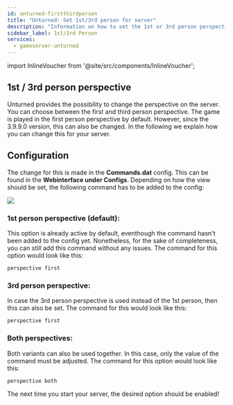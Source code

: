 ```yaml
---
id: unturned-firstthirdperson
title: "Unturned: Set 1st/3rd person for server"
description: "Information on how to set the 1st or 3rd person perspective on your Unturned server from ZAP-Hosting"
sidebar_label: 1st/3rd Person
services:
  - gameserver-unturned
---
```


import InlineVoucher from '@site/src/components/InlineVoucher';

<InlineVoucher />

## 1st / 3rd person perspective

Unturned provides the possibility to change the perspective on the server. You can choose between the first and third person perspective. The game is played in the first person perspective by default. However, since the 3.9.9.0 version, this can also be changed. In the following we explain how you can change this for your server. 



## Configuration

The change for this is made in the **Commands.dat** config. This can be found in the **Webinterface under Configs**. Depending on how the view should be set, the following command has to be added to the config:

![](https://screensaver01.zap-hosting.com/index.php/s/9mZyJKX6xCTeDeA/preview)



### 1st person perspective (default): 

This option is already active by default, eventhough the command hasn't been added to the config yet. Nonetheless, for the sake of completeness, you can still add this command without any issues. The command for this option would look like this:

```
perspective first
```



### 3rd person perspective:

In case the 3rd person perspective is used instead of the 1st person, then this can also be set. The command for this would look like this:

```
perspective first
```



### Both perspectives:

Both variants can also be used together. In this case, only the value of the command must be adjusted. The command for this option would look like this:

```
perspective both
```



The next time you start your server, the desired option should be enabled!

<InlineVoucher />
